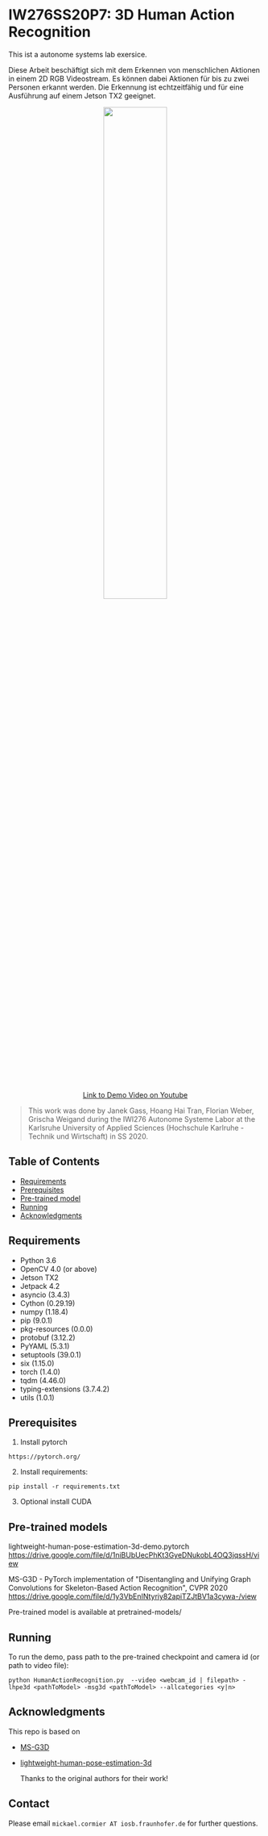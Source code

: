# IW276SS20P7: 3D Human Action Recognition

This ist a autonome systems lab exersice.

Diese Arbeit beschäftigt sich mit dem Erkennen von menschlichen Aktionen in einem 2D RGB Videostream. Es können dabei Aktionen für bis zu zwei Personen erkannt werden. Die Erkennung ist echtzeitfähig und für eine Ausführung auf einem Jetson TX2 geeignet.

<p align="center">
  <img src="./screenshot.png" width="50%"/>
  <br />
  <a href="https://youtu.be/70m7m5d9udM">Link to Demo Video on Youtube</a>
</p>

> This work was done by Janek Gass, Hoang Hai Tran, Florian Weber, Grischa Weigand during the IWI276 Autonome Systeme Labor at the Karlsruhe University of Applied Sciences (Hochschule Karlruhe - Technik und Wirtschaft) in SS 2020.

## Table of Contents

- [Requirements](#requirements)
- [Prerequisites](#prerequisites)
- [Pre-trained model](#pre-trained-model)
- [Running](#running)
- [Acknowledgments](#acknowledgments)

## Requirements

- Python 3.6
- OpenCV 4.0 (or above)
- Jetson TX2
- Jetpack 4.2
- asyncio (3.4.3)
- Cython (0.29.19)
- numpy (1.18.4)
- pip (9.0.1)
- pkg-resources (0.0.0)
- protobuf (3.12.2)
- PyYAML (5.3.1)
- setuptools (39.0.1)
- six (1.15.0)
- torch (1.4.0)
- tqdm (4.46.0)
- typing-extensions (3.7.4.2)
- utils (1.0.1)

## Prerequisites

1. Install pytorch

```
https://pytorch.org/
```

2. Install requirements:

```
pip install -r requirements.txt
```

3. Optional install CUDA

## Pre-trained models <a name="pre-trained-models"/>

lightweight-human-pose-estimation-3d-demo.pytorch
https://drive.google.com/file/d/1niBUbUecPhKt3GyeDNukobL4OQ3jqssH/view

MS-G3D - PyTorch implementation of "Disentangling and Unifying Graph Convolutions for Skeleton-Based Action Recognition", CVPR 2020
https://drive.google.com/file/d/1y3VbEnINtyriy82apiTZJtBV1a3cywa-/view

Pre-trained model is available at pretrained-models/

## Running

To run the demo, pass path to the pre-trained checkpoint and camera id (or path to video file):

```
python HumanActionRecognition.py  --video <webcam_id | filepath> -lhpe3d <pathToModel> -msg3d <pathToModel> --allcategories <y|n>
```

## Acknowledgments

This repo is based on

- [MS-G3D](https://github.com/kenziyuliu/MS-G3D)
- [lightweight-human-pose-estimation-3d](https://github.com/Daniil-Osokin/lightweight-human-pose-estimation-3d-demo.pytorch)

  Thanks to the original authors for their work!

## Contact

Please email `mickael.cormier AT iosb.fraunhofer.de` for further questions.
